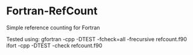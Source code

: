 # Fortran-RefCount
Simple reference counting for Fortran

Tested using: 
              gfortran -cpp -DTEST -fcheck=all -frecursive refcount.f90
              ifort -cpp -DTEST -check refcount.f90

